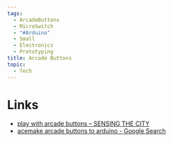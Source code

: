 ```yaml
---
tags:
  - ArcadeButtons
  - MicroSwitch
  - "#Arduino"
  - Small
  - Electronics
  - Prototyping
title: Arcade Buttons
topic:
  - Tech
---
```

# Links
- [play with arcade buttons – SENSING THE CITY](https://www.sensingthecity.com/play-with-arcade-buttons/)
- [acemake arcade buttons to arduino - Google Search](https://www.google.com/search?q=acemake+arcade+buttons+to+arduino&rlz=1C1RXQR_enUS1085US1085&oq=acemake+arcade+buttons+to+arduino&gs_lcrp=EgZjaHJvbWUyBggAEEUYOdIBCTE1NTI0ajBqN6gCALACAA&sourceid=chrome&ie=UTF-8)